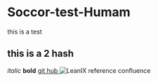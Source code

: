 # Soccor-test-Humam
this is a test 
## this is a 2 hash
*italic* 
**bold**
[ git hub ](https://github.com/Humammohamad-1/Soccor-test-Humam/edit/main/README.md)
![LeanIX reference confluence](https://user-images.githubusercontent.com/83001920/211773100-1858885d-51f7-4316-9e07-ff8f4d8fd745.JPG)
